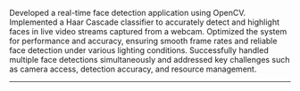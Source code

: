 Developed a real-time face detection application using OpenCV. Implemented a Haar Cascade classifier to accurately detect and highlight faces in live video streams captured from a webcam. Optimized the system for performance and accuracy, ensuring smooth frame rates and reliable face detection under various lighting conditions. Successfully handled multiple face detections simultaneously and addressed key challenges such as camera access, detection accuracy, and resource management.
<hr>

